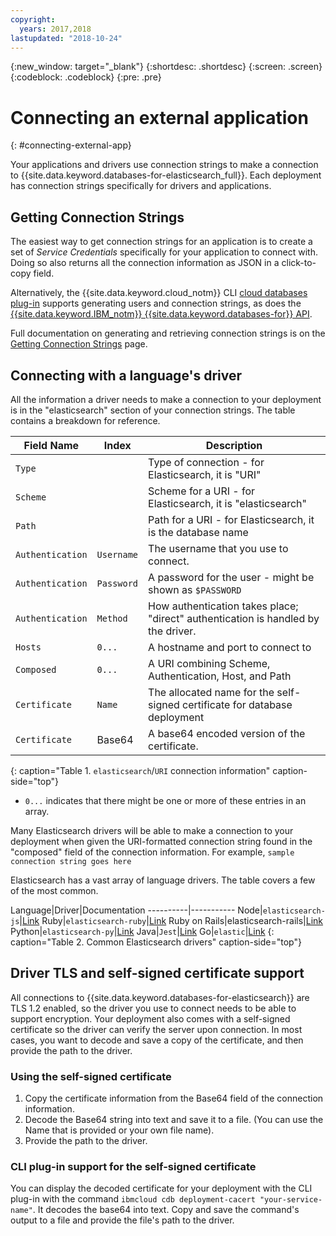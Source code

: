```yaml
---
copyright:
  years: 2017,2018
lastupdated: "2018-10-24"
---
```


{:new_window: target="_blank"}
{:shortdesc: .shortdesc}
{:screen: .screen}
{:codeblock: .codeblock}
{:pre: .pre}

# Connecting an external application
{: #connecting-external-app}

Your applications and drivers use connection strings to make a connection to {{site.data.keyword.databases-for-elasticsearch_full}}. Each deployment has connection strings specifically for drivers and applications. 

## Getting Connection Strings

The easiest way to get connection strings for an application is to create a set of _Service Credentials_ specifically for your application to connect with. Doing so also returns all the connection information as JSON in a click-to-copy field.

Alternatively, the {{site.data.keyword.cloud_notm}} CLI [cloud databases plug-in](./howto-getting-connection-strings.html#generating-connection-strings-from-the-command-line) supports generating users and connection strings, as does the [{{site.data.keyword.IBM_notm}} {{site.data.keyword.databases-for}} API](https://console.{DomainName}/apidocs/cloud-databases-api#creates-a-database-level-user).

Full documentation on generating and retrieving connection strings is on the [Getting Connection Strings](./howto-getting-connection-strings.html) page.

## Connecting with a language's driver

All the information a driver needs to make a connection to your deployment is in the "elasticsearch" section of your connection strings. The table contains a breakdown for reference.

Field Name|Index|Description
----------|-----|-----------
`Type`||Type of connection - for Elasticsearch, it is "URI"
`Scheme`||Scheme for a URI - for Elasticsearch, it is "elasticsearch"
`Path`||Path for a URI - for Elasticsearch, it is the database name
`Authentication`|`Username`|The username that you use to connect.
`Authentication`|`Password`|A password for the user - might be shown as `$PASSWORD`
`Authentication`|`Method`|How authentication takes place; "direct" authentication is handled by the driver.
`Hosts`|`0...`|A hostname and port to connect to
`Composed`|`0...`|A URI combining Scheme, Authentication, Host, and Path
`Certificate`|`Name`|The allocated name for the self-signed certificate for database deployment
`Certificate`|Base64|A base64 encoded version of the certificate.
{: caption="Table 1. `elasticsearch`/`URI` connection information" caption-side="top"}

* `0...` indicates that there might be one or more of these entries in an array.

Many Elasticsearch drivers will be able to make a connection to your deployment when given the URI-formatted connection string found in the "composed" field of the connection information. For example, `sample connection string goes here`

Elasticsearch has a vast array of language drivers. The table covers a few of the most common.

Language|Driver|Documentation
----------|-----------
Node|`elasticsearch-js`|[Link](https://github.com/elastic/elasticsearch-js)
Ruby|`elasticsearch-ruby`|[Link](https://github.com/elastic/elasticsearch-ruby)
Ruby on Rails|elasticsearch-rails|[Link](https://github.com/elastic/elasticsearch-rails)
Python|`elasticsearch-py`|[Link](https://www.elastic.co/guide/en/elasticsearch/client/python-api/current/index.html)
Java|`Jest`|[Link](https://github.com/searchbox-io/Jest/tree/master/jest)
Go|`elastic`|[Link](https://olivere.github.io/elastic/)
{: caption="Table 2. Common Elasticsearch drivers" caption-side="top"}

## Driver TLS and self-signed certificate support

All connections to {{site.data.keyword.databases-for-elasticsearch}} are TLS 1.2 enabled, so the driver you use to connect needs to be able to support encryption. Your deployment also comes with a self-signed certificate so the driver can verify the server upon connection. In most cases, you want to decode and save a copy of the certificate, and then provide the path to the driver. 

### Using the self-signed certificate

1. Copy the certificate information from the Base64 field of the connection information. 
2. Decode the Base64 string into text and save it to a file. (You can use the Name that is provided or your own file name).
3. Provide the path to the driver.

### CLI plug-in support for the self-signed certificate

You can display the decoded certificate for your deployment with the CLI plug-in with the command `ibmcloud cdb deployment-cacert "your-service-name"`. It decodes the base64 into text. Copy and save the command's output to a file and provide the file's path to the driver.






 
